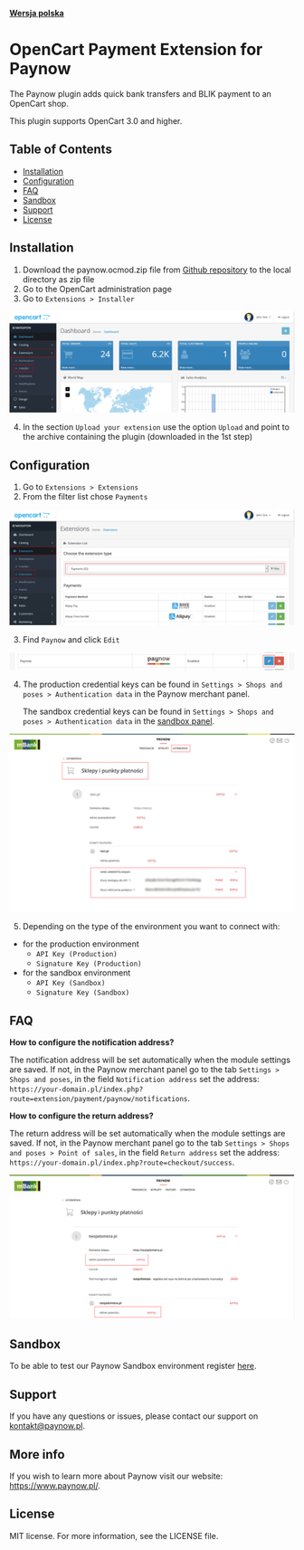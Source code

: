 [**Wersja polska**][ext0]

# OpenCart Payment Extension for Paynow

The Paynow plugin adds quick bank transfers and BLIK payment to an OpenCart shop.

This plugin supports OpenCart 3.0 and higher.

## Table of Contents

- [Installation](#installation)
- [Configuration](#configuration)
- [FAQ](#FAQ)
- [Sandbox](#sandbox)
- [Support](#support)
- [License](#license)

## Installation

1. Download the paynow.ocmod.zip file from [Github repository][ext1] to the local directory as zip file
2. Go to the OpenCart administration page
3. Go to `Extensions > Installer`

![Installation step 3][ext3]

4. In the section `Upload your extension` use the option `Upload` and point to the archive containing the plugin (downloaded in the 1st step)

## Configuration

1. Go to `Extensions > Extensions`
2. From the filter list chose `Payments`

![Configuration step 2][ext5]

3. Find `Paynow` and click `Edit`

![Configuration step 3][ext6]

4. The production credential keys can be found in `Settings > Shops and poses > Authentication data` in the Paynow merchant panel.

   The sandbox credential keys can be found in `Settings > Shops and poses > Authentication data` in the [sandbox panel][ext11].

![Configuration step 4][ext8]

5. Depending on the type of the environment you want to connect with:

- for the production environment
  - `API Key (Production)`
  - `Signature Key (Production)`
- for the sandbox environment
  - `API Key (Sandbox)`
  - `Signature Key (Sandbox)`

## FAQ

**How to configure the notification address?**

The notification address will be set automatically when the module settings are saved. If not, in the Paynow merchant panel go to the tab `Settings > Shops and poses`, in the field `Notification address` set the address: `https://your-domain.pl/index.php?route=extension/payment/paynow/notifications`.

**How to configure the return address?**

The return address will be set automatically when the module settings are saved. If not, in the Paynow merchant panel go to the tab `Settings > Shops and poses > Point of sales`, in the field `Return address` set the address: `https://your-domain.pl/index.php?route=checkout/success`.

![FAQ][ext12]

## Sandbox

To be able to test our Paynow Sandbox environment register [here][ext2].

## Support

If you have any questions or issues, please contact our support on kontakt@paynow.pl.

## More info

If you wish to learn more about Paynow visit our website: https://www.paynow.pl/.

## License

MIT license. For more information, see the LICENSE file.

[ext0]: README.md
[ext1]: https://github.com/pay-now/paynow-opencart/releases/latest
[ext2]: https://panel.sandbox.paynow.pl/auth/register
[ext3]: instruction/step1.png
[ext4]: instruction/step2.png
[ext5]: instruction/step3.png
[ext6]: instruction/step4.png
[ext7]: instruction/step5.png
[ext8]: instruction/step6.png
[ext9]: instruction/step7.png
[ext10]: instruction/step8.png
[ext11]: https://panel.sandbox.paynow.pl/merchant/settings/shops-and-pos
[ext12]: instruction/faq.png
